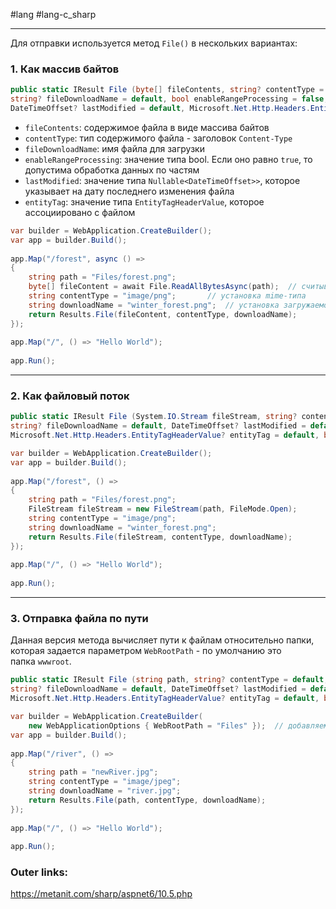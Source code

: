 #lang #lang-c_sharp 

---
Для отправки используется метод `File()` в нескольких вариантах:

### 1. Как массив байтов

```csharp
public static IResult File (byte[] fileContents, string? contentType = default, 
string? fileDownloadName = default, bool enableRangeProcessing = false, 
DateTimeOffset? lastModified = default, Microsoft.Net.Http.Headers.EntityTagHeaderValue? entityTag = default);
```

- `fileContents`: содержимое файла в виде массива байтов
- `contentType`: тип содержимого файла - заголовок `Content-Type`
- `fileDownloadName`: имя файла для загрузки
- `enableRangeProcessing`: значение типа bool. Если оно равно `true`, то допустима обработка данных по частям
- `lastModified`: значение типа `Nullable<DateTimeOffset>>`, которое указывает на дату последнего изменения файла
- `entityTag`: значение типа `EntityTagHeaderValue`, которое ассоциировано с файлом


```csharp
var builder = WebApplication.CreateBuilder();
var app = builder.Build();
 
app.Map("/forest", async () => 
{
    string path = "Files/forest.png";
    byte[] fileContent = await File.ReadAllBytesAsync(path);  // считываем файл в массив байтов
    string contentType = "image/png";       // установка mime-типа
    string downloadName = "winter_forest.png";  // установка загружаемого имени
    return Results.File(fileContent, contentType, downloadName);
});
 
app.Map("/", () => "Hello World");
 
app.Run();
```

---
### 2. Как файловый поток

```csharp
public static IResult File (System.IO.Stream fileStream, string? contentType = default, 
string? fileDownloadName = default, DateTimeOffset? lastModified = default, 
Microsoft.Net.Http.Headers.EntityTagHeaderValue? entityTag = default, bool enableRangeProcessing = false);
```

```csharp
var builder = WebApplication.CreateBuilder();
var app = builder.Build();
 
app.Map("/forest", () => 
{
    string path = "Files/forest.png";
    FileStream fileStream = new FileStream(path, FileMode.Open);
    string contentType = "image/png";
    string downloadName = "winter_forest.png";
    return Results.File(fileStream, contentType, downloadName);
});
 
app.Map("/", () => "Hello World");
 
app.Run();
```

---
### 3. Отправка файла по пути
Данная версия метода вычисляет пути к файлам относительно папки, которая задается параметром `WebRootPath` - по умолчанию это папка `wwwroot`.
```csharp
public static IResult File (string path, string? contentType = default, 
string? fileDownloadName = default, DateTimeOffset? lastModified = default, 
Microsoft.Net.Http.Headers.EntityTagHeaderValue? entityTag = default, bool enableRangeProcessing = false);
```

```csharp
var builder = WebApplication.CreateBuilder(
    new WebApplicationOptions { WebRootPath = "Files" });  // добавляем папку для хранения файлов
var app = builder.Build();
 
app.Map("/river", () => 
{
    string path = "newRiver.jpg";
    string contentType = "image/jpeg";
    string downloadName = "river.jpg";
    return Results.File(path, contentType, downloadName);
});
 
app.Map("/", () => "Hello World");
 
app.Run();
```


### Outer links:
https://metanit.com/sharp/aspnet6/10.5.php
